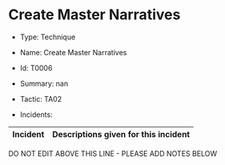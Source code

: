# Create Master Narratives

* Type: Technique

* Name: Create Master Narratives

* Id: T0006

* Summary: nan

* Tactic: TA02

* Incidents:

| Incident | Descriptions given for this incident |
| -------- | -------------------- |

DO NOT EDIT ABOVE THIS LINE - PLEASE ADD NOTES BELOW